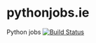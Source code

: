 # pythonjobs.ie
Python jobs
[![Build Status](https://travis-ci.org/kimeraapp/pythonjobs.ie.svg)](https://travis-ci.org/kimeraapp/pythonjobs.ie)
